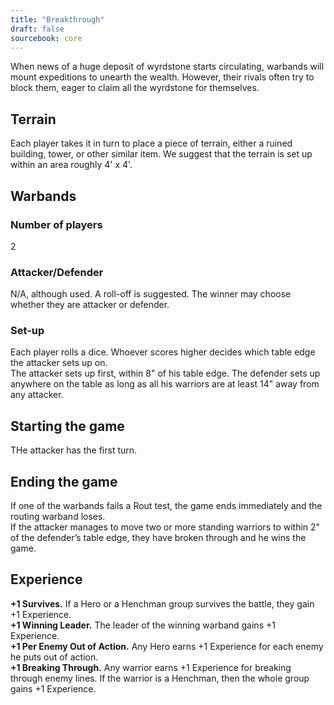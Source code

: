 ```yaml
---
title: "Breakthrough"
draft: false
sourcebook: core
---
```

When news of a huge deposit of wyrdstone starts circulating, warbands will mount expeditions to unearth the wealth. However, their rivals often try to block them, eager to claim all the wyrdstone for themselves.

## Terrain
Each player takes it in turn to place a piece of terrain, either a ruined building, tower, or other similar item. We suggest that the terrain is set up within an area roughly 4' x 4'.

## Warbands
### Number of players
2
### Attacker/Defender
N/A, although used. A roll-off is suggested. The winner may choose whether they are attacker or defender.
### Set-up
Each player rolls a dice. Whoever scores higher decides which table edge the attacker sets up on.  
The attacker sets up first, within 8" of his table edge. The defender sets up anywhere on the table as long as all his warriors are at least 14" away from any attacker.
## Starting the game
THe attacker has the first turn.

## Ending the game
If one of the warbands fails a Rout test, the game ends immediately and the routing warband loses.  
If the attacker manages to move two or more standing warriors to within 2" of the defender’s table edge, they have broken through and he wins the game.

## Experience
__+1 Survives.__ If a Hero or a Henchman group survives the battle, they gain +1 Experience.  
__+1 Winning Leader.__ The leader of the winning warband gains +1 Experience.  
__+1 Per Enemy Out of Action.__ Any Hero earns +1 Experience for each enemy he puts out of action.  
__+1 Breaking Through.__ Any warrior earns +1 Experience for breaking through enemy lines. If the warrior is a Henchman, then the whole group gains
+1 Experience.